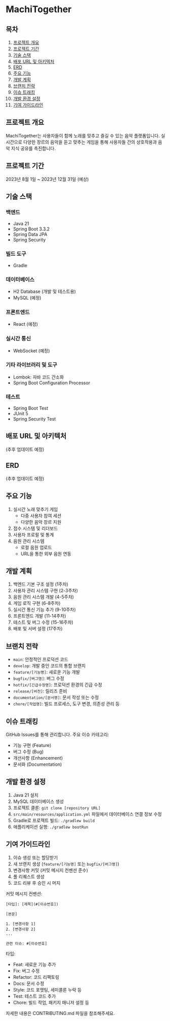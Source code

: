 # MachiTogether

## 목차
1. [프로젝트 개요](#프로젝트-개요)
2. [프로젝트 기간](#프로젝트-기간)
3. [기술 스택](#기술-스택)
4. [배포 URL 및 아키텍처](#배포-url-및-아키텍처)
5. [ERD](#erd)
6. [주요 기능](#주요-기능)
7. [개발 계획](#개발-계획)
8. [브랜치 전략](#브랜치-전략)
9. [이슈 트래킹](#이슈-트래킹)
10. [개발 환경 설정](#개발-환경-설정)
11. [기여 가이드라인](#기여-가이드라인)

## 프로젝트 개요
MachiTogether는 사용자들이 함께 노래를 맞추고 즐길 수 있는 음악 플랫폼입니다. 실시간으로 다양한 장르의 음악을 듣고 맞추는 게임을 통해 사용자들 간의 상호작용과 음악 지식 공유를 촉진합니다.

## 프로젝트 기간
2023년 8월 1일 ~ 2023년 12월 31일 (예상)

## 기술 스택
### 백엔드
- Java 21
- Spring Boot 3.3.2
- Spring Data JPA
- Spring Security

### 빌드 도구
- Gradle

### 데이터베이스
- H2 Database (개발 및 테스트용)
- MySQL (예정)

### 프론트엔드
- React (예정)

### 실시간 통신
- WebSocket (예정)

### 기타 라이브러리 및 도구
- Lombok: 자바 코드 간소화
- Spring Boot Configuration Processor

### 테스트
- Spring Boot Test
- JUnit 5
- Spring Security Test

## 배포 URL 및 아키텍처
(추후 업데이트 예정)

## ERD
(추후 업데이트 예정)

## 주요 기능
1. 실시간 노래 맞추기 게임
   - 다중 사용자 참여 세션
   - 다양한 음악 장르 지원
2. 점수 시스템 및 리더보드
3. 사용자 프로필 및 통계
4. 음원 관리 시스템
   - 로컬 음원 업로드
   - URL을 통한 외부 음원 연동

## 개발 계획
1. 백엔드 기본 구조 설정 (1주차)
2. 사용자 관리 시스템 구현 (2-3주차)
3. 음원 관리 시스템 개발 (4-5주차)
4. 게임 로직 구현 (6-8주차)
5. 실시간 통신 기능 추가 (9-10주차)
6. 프론트엔드 개발 (11-14주차)
7. 테스트 및 버그 수정 (15-16주차)
8. 배포 및 서버 설정 (17주차)

## 브랜치 전략
- `main`: 안정적인 프로덕션 코드
- `develop`: 개발 중인 코드의 통합 브랜치
- `feature/[기능명]`: 새로운 기능 개발
- `bugfix/[버그명]`: 버그 수정
- `hotfix/[긴급수정명]`: 프로덕션 환경의 긴급 수정
- `release/[버전]`: 릴리즈 준비
- `documentation/[문서명]`: 문서 작성 또는 수정
- `chore/[작업명]`: 빌드 프로세스, 도구 변경, 의존성 관리 등

## 이슈 트래킹
GitHub Issues를 통해 관리합니다. 주요 이슈 카테고리:
- 기능 구현 (Feature)
- 버그 수정 (Bug)
- 개선사항 (Enhancement)
- 문서화 (Documentation)

## 개발 환경 설정
1. Java 21 설치
2. MySQL 데이터베이스 생성
3. 프로젝트 클론: `git clone [repository URL]`
4. `src/main/resources/application.yml` 파일에서 데이터베이스 연결 정보 수정
5. Gradle로 프로젝트 빌드: `./gradlew build`
6. 애플리케이션 실행: `./gradlew bootRun`

## 기여 가이드라인
1. 이슈 생성 또는 할당받기
2. 새 브랜치 생성 (`feature/[기능명]` 또는 `bugfix/[버그명]`)
3. 변경사항 커밋 (커밋 메시지 컨벤션 준수)
4. 풀 리퀘스트 생성
5. 코드 리뷰 후 승인 시 머지

커밋 메시지 컨벤션:
```
[타입]: [제목](#[이슈번호])

[본문]

1. [변경사항 1]
2. [변경사항 2]
...

관련 이슈: #[이슈번호]
```

타입:
- Feat: 새로운 기능 추가
- Fix: 버그 수정
- Refactor: 코드 리팩토링
- Docs: 문서 수정
- Style: 코드 포맷팅, 세미콜론 누락 등
- Test: 테스트 코드 추가
- Chore: 빌드 작업, 패키지 매니저 설정 등

자세한 내용은 CONTRIBUTING.md 파일을 참조해주세요.